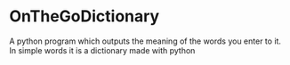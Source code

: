 # OnTheGoDictionary
A python  program which outputs the meaning of the words you enter to it. In simple words it is a dictionary made with python
